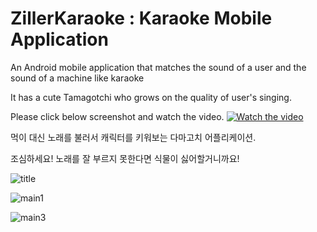 # ZillerKaraoke : Karaoke Mobile Application

An Android mobile application that matches the sound of a user and the sound of a machine like karaoke

It has a cute Tamagotchi who grows on the quality of user's singing.

Please click below screenshot and watch the video.
[![Watch the video](https://i9.ytimg.com/vi/OTdaXmAOC44/maxresdefault.jpg?time=1598429700000&sqp=CIS0mPoF&rs=AOn4CLChXJhJIzaLD5DCvMwvZhMpcqQPFA)](https://youtu.be/OTdaXmAOC44)

먹이 대신 노래를 불러서 캐릭터를 키워보는 다마고치 어플리케이션.

조심하세요! 노래를 잘 부르지 못한다면 식물이 싫어할거니까요!

![title](./sample_img/title.png)

![main1](./sample_img/main1.png)

![main3](./sample_img/main3.png)
